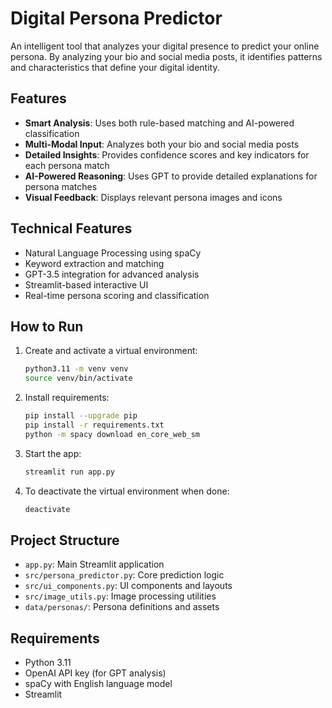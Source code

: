 # Digital Persona Predictor

An intelligent tool that analyzes your digital presence to predict your online persona. By analyzing your bio and social media posts, it identifies patterns and characteristics that define your digital identity.

## Features
- **Smart Analysis**: Uses both rule-based matching and AI-powered classification
- **Multi-Modal Input**: Analyzes both your bio and social media posts
- **Detailed Insights**: Provides confidence scores and key indicators for each persona match
- **AI-Powered Reasoning**: Uses GPT to provide detailed explanations for persona matches
- **Visual Feedback**: Displays relevant persona images and icons

## Technical Features
- Natural Language Processing using spaCy
- Keyword extraction and matching
- GPT-3.5 integration for advanced analysis
- Streamlit-based interactive UI
- Real-time persona scoring and classification

## How to Run
1. Create and activate a virtual environment:
   ```bash
   python3.11 -m venv venv
   source venv/bin/activate
   ```

2. Install requirements:
   ```bash
   pip install --upgrade pip
   pip install -r requirements.txt
   python -m spacy download en_core_web_sm
   ```

3. Start the app:
   ```bash
   streamlit run app.py
   ```

4. To deactivate the virtual environment when done:
   ```bash
   deactivate
   ```

## Project Structure
- `app.py`: Main Streamlit application
- `src/persona_predictor.py`: Core prediction logic
- `src/ui_components.py`: UI components and layouts
- `src/image_utils.py`: Image processing utilities
- `data/personas/`: Persona definitions and assets

## Requirements
- Python 3.11
- OpenAI API key (for GPT analysis)
- spaCy with English language model
- Streamlit
